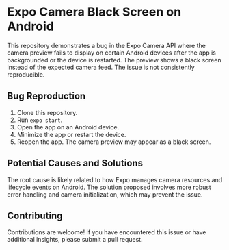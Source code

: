 # Expo Camera Black Screen on Android

This repository demonstrates a bug in the Expo Camera API where the camera preview fails to display on certain Android devices after the app is backgrounded or the device is restarted. The preview shows a black screen instead of the expected camera feed. The issue is not consistently reproducible.

## Bug Reproduction

1. Clone this repository.
2. Run `expo start`.
3. Open the app on an Android device.
4. Minimize the app or restart the device.
5. Reopen the app.  The camera preview may appear as a black screen.

## Potential Causes and Solutions

The root cause is likely related to how Expo manages camera resources and lifecycle events on Android.  The solution proposed involves more robust error handling and camera initialization, which may prevent the issue.

## Contributing

Contributions are welcome! If you have encountered this issue or have additional insights, please submit a pull request.